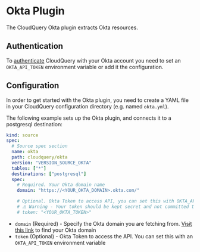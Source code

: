 # Okta Plugin

The CloudQuery Okta plugin extracts Okta resources.

## Authentication

To [authenticate](https://developer.okta.com/docs/guides/create-an-api-token/overview/) CloudQuery with your Okta account you need to set an `OKTA_API_TOKEN` environment variable or add it the configuration.

## Configuration

In order to get started with the Okta plugin, you need to create a YAML file in your CloudQuery configuration directory (e.g. named `okta.yml`).

The following example sets up the Okta plugin, and connects it to a postgresql destination:

```yaml
kind: source
spec:
  # Source spec section
  name: okta
  path: cloudquery/okta
  version: "VERSION_SOURCE_OKTA"
  tables: ["*"]
  destinations: ["postgresql"]
  spec:
    # Required. Your Okta domain name
    domain: "https://<YOUR_OKTA_DOMAIN>.okta.com/"

    # Optional. Okta Token to access API, you can set this with OKTA_API_TOKEN environment variable
    # ⚠️ Warning - Your token should be kept secret and not committed to source control
    # token: "<YOUR_OKTA_TOKEN>"
```

- `domain` (Required) - Specify the Okta domain you are fetching from. [Visit this link](https://developer.okta.com/docs/guides/find-your-domain/findorg/) to find your Okta domain
- `token` (Optional) - Okta Token to access the API. You can set this with an `OKTA_API_TOKEN` environment variable
